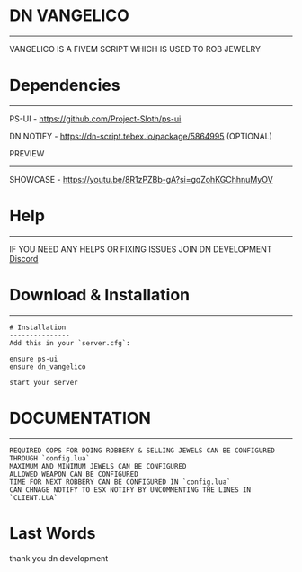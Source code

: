 # DN VANGELICO
----------------
VANGELICO  IS A FIVEM SCRIPT WHICH IS USED TO ROB JEWELRY

# Dependencies
--------------
PS-UI - https://github.com/Project-Sloth/ps-ui 

DN NOTIFY - https://dn-script.tebex.io/package/5864995 (OPTIONAL)

PREVIEW

----------------

SHOWCASE - https://youtu.be/8R1zPZBb-gA?si=gqZohKGChhnuMyOV

# Help
-------
IF YOU NEED ANY HELPS OR FIXING ISSUES JOIN DN DEVELOPMENT [Discord](https://discord.gg/eqsZkck8Wc)
  

# Download & Installation
--------------------------

```
# Installation
---------------
Add this in your `server.cfg`:
```
```
ensure ps-ui
ensure dn_vangelico
```
```
start your server
```

# DOCUMENTATION
--------------------------
```
REQUIRED COPS FOR DOING ROBBERY & SELLING JEWELS CAN BE CONFIGURED THROUGH `config.lua`
MAXIMUM AND MINIMUM JEWELS CAN BE CONFIGURED
ALLOWED WEAPON CAN BE CONFIGURED
TIME FOR NEXT ROBBERY CAN BE CONFIGURED IN `config.lua`
CAN CHNAGE NOTIFY TO ESX NOTIFY BY UNCOMMENTING THE LINES IN `CLIENT.LUA`

```
# Last Words

thank you 
dn development 
